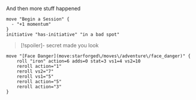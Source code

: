 And then more stuff happened

```iron-vault-mechanics
move "Begin a Session" {
  - "+1 momentum"
}
initiative "has-initiative" "in a bad spot"
```
> [!spoiler]- secret
> made you look
```iron-vault-mechanics
move "[Face Danger](move:starforged\/moves\/adventure\/face_danger)" {
    roll "iron" action=6 adds=0 stat=3 vs1=4 vs2=10
    reroll action="1"
    reroll vs2="7"
    reroll vs1="5"
    reroll action="5"
    reroll action="3"
}

```

